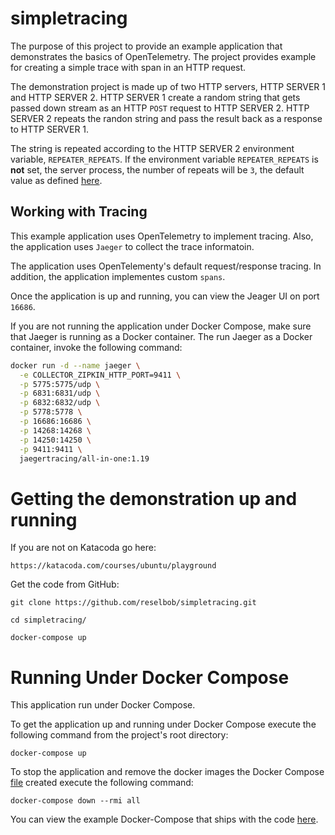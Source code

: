 # simpletracing

The purpose of this project to provide an example application that demonstrates the basics of OpenTelemetry. The project provides example for creating a simple trace with span in an HTTP request.

The demonstration project is made up of two HTTP servers, HTTP SERVER 1 and HTTP SERVER 2. HTTP SERVER 1 create a random string that gets passed down stream as an HTTP `POST` request to HTTP SERVER 2. HTTP SERVER 2 repeats the randon string and pass the result back as a response to HTTP SERVER 1.

The string is repeated according to the HTTP SERVER 2 environment variable, `REPEATER_REPEATS`. If the environment variable `REPEATER_REPEATS` is **not** set, the server process, the number of repeats will be `3`, the default value as defined [here](./httpserver2/readme.md).

## Working with Tracing

This example application uses OpenTelemetry to implement tracing. Also, the application uses `Jaeger` to collect the trace informatoin.

The application uses OpenTelementy's default request/response tracing. In addition, the application implementes custom `spans`.

Once the application is up and running, you can view the Jeager UI on port `16686`.

If you are not running the application under Docker Compose, make sure that Jaeger is running as a Docker container. The run Jaeger as a Docker container, invoke the following command:

```bash
docker run -d --name jaeger \
  -e COLLECTOR_ZIPKIN_HTTP_PORT=9411 \
  -p 5775:5775/udp \
  -p 6831:6831/udp \
  -p 6832:6832/udp \
  -p 5778:5778 \
  -p 16686:16686 \
  -p 14268:14268 \
  -p 14250:14250 \
  -p 9411:9411 \
  jaegertracing/all-in-one:1.19

```


# Getting the demonstration up and running

If you are not on Katacoda go here:

`https://katacoda.com/courses/ubuntu/playground`

Get the code from GitHub:

`git clone https://github.com/reselbob/simpletracing.git`

`cd simpletracing/`

`docker-compose up`


# Running Under Docker Compose
This application run under Docker Compose.

To get the application up and running under Docker Compose execute the following command from the project's root directory:

`docker-compose up`

To stop the application and remove the docker images the Docker Compose [file](./docker-compose.yaml) created execute the following command:

`docker-compose down --rmi all`

You can view the example Docker-Compose that ships with the code [here](./docker-compose.yaml).


